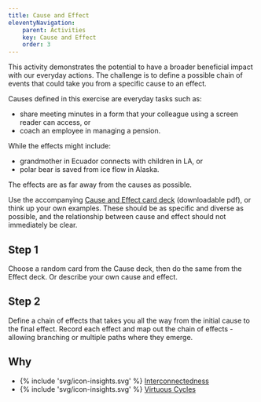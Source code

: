 ```yaml
---
title: Cause and Effect
eleventyNavigation:
    parent: Activities
    key: Cause and Effect
    order: 3
---
```


This activity demonstrates the potential to have a broader beneficial impact with our everyday actions. The challenge is
to define a possible chain of events that could take you from a specific cause to an effect.

Causes defined in this exercise are everyday tasks such as:

* share meeting minutes in a form that your colleague using a screen reader can access, or
* coach an employee in managing a pension.

While the effects might include:

* grandmother in Ecuador connects with children in LA, or
* polar bear is saved from ice flow in Alaska.

The effects are as far away from the causes as possible.

Use the accompanying [Cause and Effect card deck](/assets/images/CauseAndEffectCards.pdf) (downloadable pdf), or think
up your own examples. These should be as specific and diverse as possible, and the relationship between cause and effect
should not immediately be clear.

## Step 1

Choose a random card from the Cause deck, then do the same from the Effect deck. Or describe your own cause and effect.

## Step 2

Define a chain of effects that takes you all the way from the initial cause to the final effect. Record each effect and
map out the chain of effects - allowing branching or multiple paths where they emerge.

## Why

* {% include 'svg/icon-insights.svg' %} [Interconnectedness](/insights/Interconnectedness.html)
* {% include 'svg/icon-insights.svg' %} [Virtuous Cycles](/insights/VirtuousCycles.html)
